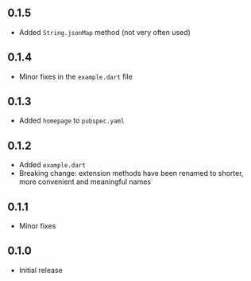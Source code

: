## 0.1.5

- Added `String.jsonMap` method (not very often used)

## 0.1.4

- Minor fixes in the `example.dart` file

## 0.1.3

- Added `homepage` to `pubspec.yaml`

## 0.1.2

- Added `example.dart`
- Breaking change: extension methods have been renamed to shorter, more convenient and meaningful names

## 0.1.1

- Minor fixes

## 0.1.0

- Initial release
